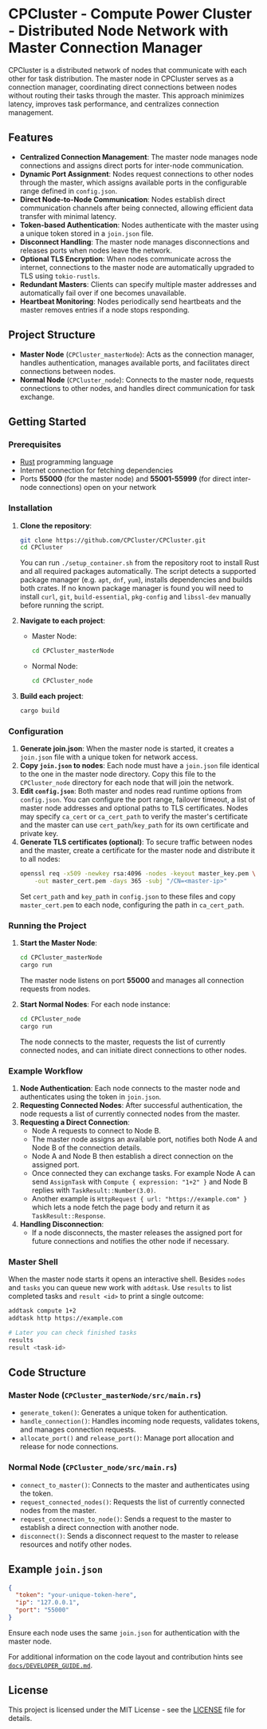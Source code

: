 # CPCluster - Compute Power Cluster - Distributed Node Network with Master Connection Manager

CPCluster is a distributed network of nodes that communicate with each other for task distribution. The master node in CPCluster serves as a connection manager, coordinating direct connections between nodes without routing their tasks through the master. This approach minimizes latency, improves task performance, and centralizes connection management.

## Features

- **Centralized Connection Management**: The master node manages node connections and assigns direct ports for inter-node communication.
- **Dynamic Port Assignment**: Nodes request connections to other nodes through the master, which assigns available ports in the configurable range defined in `config.json`.
- **Direct Node-to-Node Communication**: Nodes establish direct communication channels after being connected, allowing efficient data transfer with minimal latency.
- **Token-based Authentication**: Nodes authenticate with the master using a unique token stored in a `join.json` file.
 - **Disconnect Handling**: The master node manages disconnections and releases ports when nodes leave the network.
 - **Optional TLS Encryption**: When nodes communicate across the internet, connections to the master node are automatically upgraded to TLS using `tokio-rustls`.
 - **Redundant Masters**: Clients can specify multiple master addresses and automatically fail over if one becomes unavailable.
 - **Heartbeat Monitoring**: Nodes periodically send heartbeats and the master removes entries if a node stops responding.

## Project Structure

- **Master Node** (`CPCluster_masterNode`): Acts as the connection manager, handles authentication, manages available ports, and facilitates direct connections between nodes.
- **Normal Node** (`CPCluster_node`): Connects to the master node, requests connections to other nodes, and handles direct communication for task exchange.

## Getting Started

### Prerequisites

- [Rust](https://www.rust-lang.org/) programming language
- Internet connection for fetching dependencies
- Ports **55000** (for the master node) and **55001-55999** (for direct inter-node connections) open on your network

### Installation

1. **Clone the repository**:
   ```bash
   git clone https://github.com/CPCluster/CPCluster.git
   cd CPCluster
   ```

   You can run `./setup_container.sh` from the repository root to install Rust
   and all required packages automatically. The script detects a supported
   package manager (e.g. `apt`, `dnf`, `yum`), installs dependencies and builds
   both crates. If no known package manager is found you will need to install
   `curl`, `git`, `build-essential`, `pkg-config` and `libssl-dev` manually
   before running the script.

2. **Navigate to each project**:
   - Master Node:
     ```bash
     cd CPCluster_masterNode
     ```
   - Normal Node:
     ```bash
     cd CPCluster_node
     ```

3. **Build each project**:
   ```bash
   cargo build
   ```

### Configuration

1. **Generate join.json**: When the master node is started, it creates a `join.json` file with a unique token for network access.
2. **Copy `join.json` to nodes**: Each node must have a `join.json` file identical to the one in the master node directory. Copy this file to the `CPCluster_node` directory for each node that will join the network.
3. **Edit `config.json`**: Both master and nodes read runtime options from `config.json`. You can configure the port range, failover timeout, a list of master node addresses and optional paths to TLS certificates. Nodes may specify `ca_cert` or `ca_cert_path` to verify the master's certificate and the master can use `cert_path`/`key_path` for its own certificate and private key.
4. **Generate TLS certificates (optional)**: To secure traffic between nodes and the master, create a certificate for the master node and distribute it to all nodes:
   ```bash
   openssl req -x509 -newkey rsa:4096 -nodes -keyout master_key.pem \
       -out master_cert.pem -days 365 -subj "/CN=<master-ip>"
   ```
   Set `cert_path` and `key_path` in `config.json` to these files and copy
   `master_cert.pem` to each node, configuring the path in `ca_cert_path`.

### Running the Project

1. **Start the Master Node**:
   ```bash
   cd CPCluster_masterNode
   cargo run
   ```
   The master node listens on port **55000** and manages all connection requests from nodes.

2. **Start Normal Nodes**:
   For each node instance:
   ```bash
   cd CPCluster_node
   cargo run
   ```
   The node connects to the master, requests the list of currently connected nodes, and can initiate direct connections to other nodes.

### Example Workflow

1. **Node Authentication**: Each node connects to the master node and authenticates using the token in `join.json`.
2. **Requesting Connected Nodes**: After successful authentication, the node requests a list of currently connected nodes from the master.
3. **Requesting a Direct Connection**:
   - Node A requests to connect to Node B.
   - The master node assigns an available port, notifies both Node A and Node B of the connection details.
   - Node A and Node B then establish a direct connection on the assigned port.
   - Once connected they can exchange tasks. For example Node A can send `AssignTask` with `Compute { expression: "1+2" }` and Node B replies with `TaskResult::Number(3.0)`.
   - Another example is `HttpRequest { url: "https://example.com" }` which lets a node fetch the page body and return it as `TaskResult::Response`.
4. **Handling Disconnection**:
   - If a node disconnects, the master releases the assigned port for future connections and notifies the other node if necessary.

### Master Shell

When the master node starts it opens an interactive shell. Besides `nodes` and
`tasks` you can queue new work with `addtask`. Use `results` to list completed
tasks and `result <id>` to print a single outcome:

```bash
addtask compute 1+2
addtask http https://example.com

# Later you can check finished tasks
results
result <task-id>
```

## Code Structure

### Master Node (`CPCluster_masterNode/src/main.rs`)

- `generate_token()`: Generates a unique token for authentication.
- `handle_connection()`: Handles incoming node requests, validates tokens, and manages connection requests.
- `allocate_port()` and `release_port()`: Manage port allocation and release for node connections.

### Normal Node (`CPCluster_node/src/main.rs`)

- `connect_to_master()`: Connects to the master and authenticates using the token.
- `request_connected_nodes()`: Requests the list of currently connected nodes from the master.
- `request_connection_to_node()`: Sends a request to the master to establish a direct connection with another node.
- `disconnect()`: Sends a disconnect request to the master to release resources and notify other nodes.

## Example `join.json`

```json
{
  "token": "your-unique-token-here",
  "ip": "127.0.0.1",
  "port": "55000"
}
```

Ensure each node uses the same `join.json` for authentication with the master node.

For additional information on the code layout and contribution hints see
[`docs/DEVELOPER_GUIDE.md`](docs/DEVELOPER_GUIDE.md).

## License

This project is licensed under the MIT License - see the [LICENSE](LICENSE) file for details.
